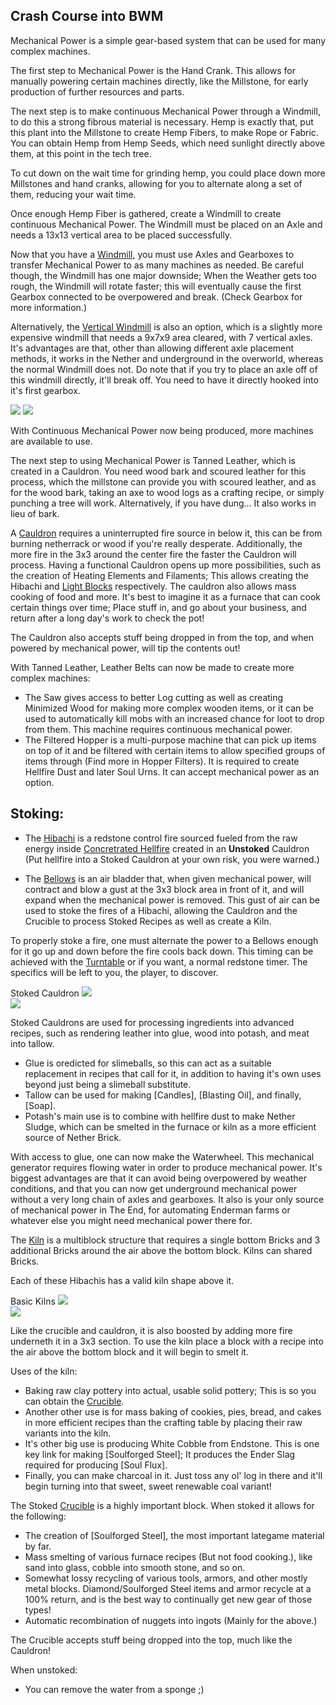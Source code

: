## Crash Course into BWM

Mechanical Power is a simple gear-based system that can be used for many complex machines.

The first step to Mechanical Power is the Hand Crank. This allows for manually powering certain machines directly, like the Millstone, for early production of further resources and parts.

The next step is to make continuous Mechanical Power through a Windmill, to do this a strong fibrous material is necessary. Hemp is exactly that, put this plant into the Millstone to create Hemp Fibers, to make Rope or Fabric. You can obtain Hemp from Hemp Seeds, which need sunlight directly above them, at this point in the tech tree.

To cut down on the wait time for grinding hemp, you could place down more Millstones and hand cranks, allowing for you to alternate along a set of them, reducing your wait time.

Once enough Hemp Fiber is gathered, create a Windmill to create continuous Mechanical Power. The Windmill must be placed on an Axle and needs a 13x13 vertical area to be placed successfully.

Now that you have a [Windmill](../blocks/windmill.md), you must use Axles and Gearboxes to transfer Mechanical Power to as many machines as needed. Be careful though, the Windmill has one major downside; When the Weather gets too rough, the Windmill will rotate faster; this will eventually cause the first Gearbox connected to be overpowered and break. (Check Gearbox for more information.)

Alternatively, the [Vertical Windmill](../blocks/windmill.md) is also an option, which is a slightly more expensive windmill that needs a 9x7x9 area cleared, with 7 vertical axles. It's advantages are that, other than allowing different axle placement methods, it works in the Nether and underground in the overworld, whereas the normal Windmill does not. Do note that if you try to place an axle off of this windmill directly, it'll break off. You need to have it directly hooked into it's first gearbox.

![](betterwithmods:docs/imgs/mechanical-power.png)
![](https://betterwithmods.github.io/Documentation/imgs/mechanical-power.png)

With Continuous Mechanical Power now being produced, more machines are available to use.

The next step to using Mechanical Power is Tanned Leather, which is created in a Cauldron. You need wood bark and scoured leather for this process, which the millstone can provide you with scoured leather, and as for the wood bark, taking an axe to wood logs as a crafting recipe, or simply punching a tree will work. Alternatively, if you have dung... It also works in lieu of bark.

A [Cauldron](../blocks/cauldron.md) requires a uninterrupted fire source in below it, this can be from burning netherrack or wood if you're really desperate. Additionally, the more fire in the 3x3 around the center fire the faster the Cauldron will process. Having a functional Cauldron opens up more possibilities, such as the creation of Heating Elements and Filaments; This allows creating the Hibachi and [Light Blocks](../blocks/light.md) respectively. The cauldron also allows mass cooking of food and more. It's best to imagine it as a furnace that can cook certain things over time; Place stuff in, and go about your business, and return after a long day's work to check the pot!

The Cauldron also accepts stuff being dropped in from the top, and when powered by mechanical power, will tip the contents out!

With Tanned Leather, Leather Belts can now be made to create more complex machines:
 * The Saw gives access to better Log cutting as well as creating Minimized Wood for making more complex wooden items, or it can be used to automatically kill mobs with an increased chance for loot to drop from them. This machine requires continuous mechanical power.
 * The Filtered Hopper is a multi-purpose machine that can pick up items on top of it and be filtered with certain items to allow specified groups of items through (Find more in Hopper Filters). It is required to create Hellfire Dust and later Soul Urns. It can accept mechanical power as an option.

## Stoking:

* The [Hibachi](../blocks/hibachi.md) is a redstone control fire sourced fueled from the raw energy inside [Concretrated Hellfire](../items/hellfire.md) created in an **Unstoked** Cauldron (Put hellfire into a Stoked Cauldron at your own risk, you were warned.)

*  The [Bellows](../blocks/bellows.md) is an air bladder that, when given mechanical power, will contract and blow a gust at the 3x3 block area in front of it, and will expand when the mechanical power is removed. This gust of air can be used to stoke the fires of a Hibachi, allowing the Cauldron and the Crucible to process Stoked Recipes as well as create a Kiln.

To properly stoke a fire, one must alternate the power to a Bellows enough for it go up and down before the fire cools back down. This timing can be achieved with the [Turntable](../blocks/turntable.md) or if you want, a normal redstone timer. The specifics will be left to you, the player, to discover.

Stoked Cauldron
![](https://betterwithmods.github.io/Documentation/imgs/stoking.png)    
![](betterwithmods:docs/imgs/stoking.png)

Stoked Cauldrons are used for processing ingredients into advanced recipes, such as rendering leather into glue, wood into potash, and meat into tallow.
 * Glue is oredicted for slimeballs, so this can act as a suitable replacement in recipes that call for it, in addition to having it's own uses beyond just being a slimeball substitute.
 * Tallow can be used for making [Candles], [Blasting Oil], and finally, [Soap].
 * Potash's main use is to combine with hellfire dust to make Nether Sludge, which can be smelted in the furnace or kiln as a more efficient source of Nether Brick.

With access to glue, one can now make the Waterwheel. This mechanical generator requires flowing water in order to produce mechanical power. It's biggest advantages are that it can avoid being overpowered by weather conditions, and that you can now get underground mechanical power without a very long chain of axles and gearboxes. It also is your only source of mechanical power in The End, for automating Enderman farms or whatever else you might need mechanical power there for.

The [Kiln](../blocks/kiln.md) is a multiblock structure that requires a single bottom Bricks and 3 additional Bricks around the air above the bottom block. Kilns can shared Bricks.

Each of these Hibachis has a valid kiln shape above it.

Basic Kilns
![](https://betterwithmods.github.io/Documentation/imgs/kilns.png)    
![](betterwithmods:docs/imgs/kilns.png)

Like the crucible and cauldron, it is also boosted by adding more fire underneth it in a 3x3 section.
To use the kiln place a block with a recipe into the air above the bottom block and it will begin to smelt it.

Uses of the kiln:
 * Baking raw clay pottery into actual, usable solid pottery; This is so you can obtain the [Crucible](../blocks/crucible.md).
 * Another other use is for mass baking of cookies, pies, bread, and cakes in more efficient recipes than the crafting table by placing their raw variants into the kiln.
 * It's other big use is producing White Cobble from Endstone. This is one key link for making [Soulforged Steel]; It produces the Ender Slag required for producing [Soul Flux].
 * Finally, you can make charcoal in it. Just toss any ol' log in there and it'll begin turning into that sweet, sweet renewable coal variant!

The Stoked [Crucible](../blocks/crucible.md) is a highly important block. When stoked it allows for the following:

 * The creation of [Soulforged Steel], the most important lategame material by far.
 * Mass smelting of various furnace recipes (But not food cooking.), like sand into glass, cobble into smooth stone, and so on.
 * Somewhat lossy recycling of various tools, armors, and other mostly metal blocks. Diamond/Soulforged Steel items and armor recycle at a 100% return, and is the best way to continually get new gear of those types!
 * Automatic recombination of nuggets into ingots (Mainly for the above.)

The Crucible accepts stuff being dropped into the top, much like the Cauldron!

When unstoked: 
 * You can remove the water from a sponge ;)

